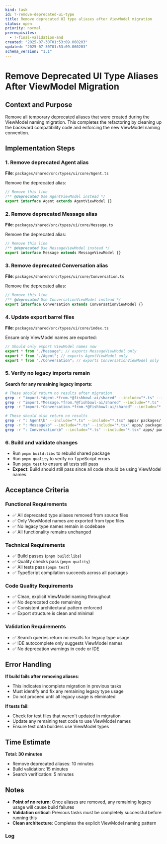 ```yaml
---
kind: task
id: T-remove-deprecated-ui-type
title: Remove deprecated UI type aliases after ViewModel migration
status: open
priority: normal
prerequisites:
  - T-final-validation-and
created: "2025-07-30T01:53:09.060203"
updated: "2025-07-30T01:53:09.060203"
schema_version: "1.1"
---
```


# Remove Deprecated UI Type Aliases After ViewModel Migration

## Context and Purpose

Remove all temporary deprecated aliases that were created during the ViewModel naming migration. This completes the refactoring by cleaning up the backward compatibility code and enforcing the new ViewModel naming convention.

## Implementation Steps

### 1. Remove deprecated Agent alias

**File**: `packages/shared/src/types/ui/core/Agent.ts`

Remove the deprecated alias:

```typescript
// Remove this line
/** @deprecated Use AgentViewModel instead */
export interface Agent extends AgentViewModel {}
```

### 2. Remove deprecated Message alias

**File**: `packages/shared/src/types/ui/core/Message.ts`

Remove the deprecated alias:

```typescript
// Remove this line
/** @deprecated Use MessageViewModel instead */
export interface Message extends MessageViewModel {}
```

### 3. Remove deprecated Conversation alias

**File**: `packages/shared/src/types/ui/core/Conversation.ts`

Remove the deprecated alias:

```typescript
// Remove this line
/** @deprecated Use ConversationViewModel instead */
export interface Conversation extends ConversationViewModel {}
```

### 4. Update export barrel files

**File**: `packages/shared/src/types/ui/core/index.ts`

Ensure only ViewModel names are exported:

```typescript
// Should only export ViewModel names now
export * from "./Message"; // exports MessageViewModel only
export * from "./Agent"; // exports AgentViewModel only
export * from "./Conversation"; // exports ConversationViewModel only
```

### 5. Verify no legacy imports remain

**Search for any remaining legacy imports**:

```bash
# These should return no results after migration
grep -r "import.*Agent.*from.*@fishbowl-ai/shared" --include="*.ts" --include="*.tsx" apps/ packages/
grep -r "import.*Message.*from.*@fishbowl-ai/shared" --include="*.ts" --include="*.tsx" apps/ packages/
grep -r "import.*Conversation.*from.*@fishbowl-ai/shared" --include="*.ts" --include="*.tsx" apps/ packages/

# These should also return no results
grep -r ": Agent\b" --include="*.ts" --include="*.tsx" apps/ packages/
grep -r ": Message\b" --include="*.ts" --include="*.tsx" apps/ packages/
grep -r ": Conversation\b" --include="*.ts" --include="*.tsx" apps/ packages/
```

### 6. Build and validate changes

- Run `pnpm build:libs` to rebuild shared package
- Run `pnpm quality` to verify no TypeScript errors
- Run `pnpm test` to ensure all tests still pass
- **Expect**: Build should still pass since all code should be using ViewModel names

## Acceptance Criteria

### Functional Requirements

- ✅ All deprecated type aliases removed from source files
- ✅ Only ViewModel names are exported from type files
- ✅ No legacy type names remain in codebase
- ✅ All functionality remains unchanged

### Technical Requirements

- ✅ Build passes (`pnpm build:libs`)
- ✅ Quality checks pass (`pnpm quality`)
- ✅ All tests pass (`pnpm test`)
- ✅ TypeScript compilation succeeds across all packages

### Code Quality Requirements

- ✅ Clean, explicit ViewModel naming throughout
- ✅ No deprecated code remaining
- ✅ Consistent architectural pattern enforced
- ✅ Export structure is clean and minimal

### Validation Requirements

- ✅ Search queries return no results for legacy type usage
- ✅ IDE autocomplete only suggests ViewModel names
- ✅ No deprecation warnings in code or IDE

## Error Handling

**If build fails after removing aliases**:

- This indicates incomplete migration in previous tasks
- Must identify and fix any remaining legacy type usage
- Do not proceed until all legacy usage is eliminated

**If tests fail**:

- Check for test files that weren't updated in migration
- Update any remaining test code to use ViewModel names
- Ensure test data builders use ViewModel types

## Time Estimate

**Total: 30 minutes**

- Remove deprecated aliases: 10 minutes
- Build validation: 15 minutes
- Search verification: 5 minutes

## Notes

- **Point of no return**: Once aliases are removed, any remaining legacy usage will cause build failures
- **Validation critical**: Previous tasks must be completely successful before running this
- **Clean architecture**: Completes the explicit ViewModel naming pattern

### Log
